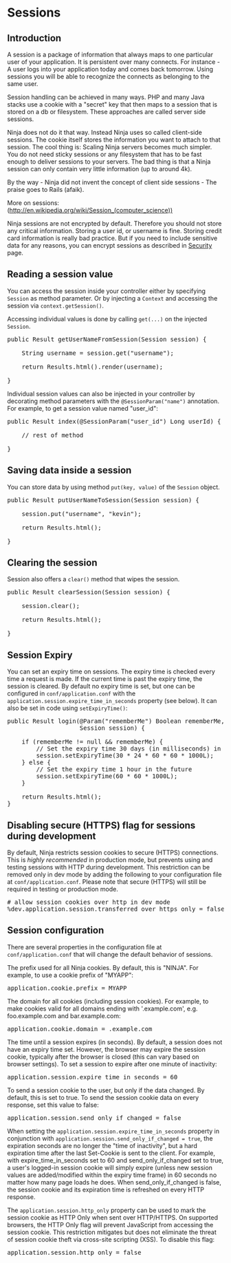Sessions
========

Introduction
------------

A session is a package of information that always maps to one particular user of your application. 
It is persistent over many connects. For instance - A user logs into your application today 
and comes back tomorrow. Using sessions you will be able to recognize the connects as belonging to the
same user.

Session handling can be achieved in many ways. PHP and many Java stacks use a cookie with a "secret" key
that then maps to a session that is stored on a db or filesystem. These approaches are called server side sessions.

Ninja does not do it that way. Instead Ninja uses so called client-side sessions. The cookie itself stores
the information you want to attach to that session. The cool thing is: Scaling Ninja servers becomes
much simpler. You do not need sticky sessions or any filesystem that has to be fast enough to
deliver sessions to your servers. The bad thing is that a Ninja session can only contain very little
information (up to around 4k).

By the way - Ninja did not invent the concept of client side sessions - The praise goes to Rails (afaik). 

More on sessions: (http://en.wikipedia.org/wiki/Session_(computer_science))


<div class="alert alert-info">
Ninja sessions are not encrypted by default. 
Therefore you should not store any 
critical information. Storing a user id, or username is fine. Storing
credit card information is really bad practice. But if you need to include sensitive data for any reasons,
you can encrypt sessions as described in <a href="/documentation/security/getting_started.html">Security</a>
page.
</div>

Reading a session value
-----------------------

You can access the session inside your controller either by specifying
<code>Session</code> as method parameter. Or by injecting a <code>Context</code> and 
accessing the session via <code>context.getSession()</code>.

Accessing individual values is done by calling <code>get(...)</code> on the 
injected <code>Session</code>.

<pre class="prettyprint">
public Result getUserNameFromSession(Session session) {

    String username = session.get("username");

    return Results.html().render(username);

}
</pre>

Individual session values can also be injected in your controller by decorating
method parameters with the <code>@SessionParam("name")</code> annotation.
For example, to get a session value named "user_id":

<pre class="prettyprint">
public Result index(@SessionParam("user_id") Long userId) {

    // rest of method

}
</pre>

Saving data inside a session
----------------------------

You can store data by using method <code>put(key, value)</code> of the 
<code>Session</code> object.

<pre class="prettyprint">
public Result putUserNameToSession(Session session) {

    session.put("username", "kevin");

    return Results.html();

}
</pre>

Clearing the session
--------------------

Session also offers a <code>clear()</code> method that wipes the session.

<pre class="prettyprint">
public Result clearSession(Session session) {

    session.clear();

    return Results.html();

}
</pre>

Session Expiry
--------------

You can set an expiry time on sessions.  The expiry time is checked every time
a request is made.  If the current time is past the expiry time, the session is
cleared.  By default no expiry time is set, but one can be configured in
<code>conf/application.conf</code> with the
<code>application.session.expire_time_in_seconds</code> property (see below).  It can
also be set in code using <code>setExpiryTime()</code>:

<pre class="prettyprint">
public Result login(@Param("rememberMe") Boolean rememberMe,
                    Session session) {

    if (rememberMe != null && rememberMe) {
        // Set the expiry time 30 days (in milliseconds) in the future
        session.setExpiryTime(30 * 24 * 60 * 60 * 1000L);
    } else {
        // Set the expiry time 1 hour in the future
        session.setExpiryTime(60 * 60 * 1000L);
    }

    return Results.html();
}
</pre>


Disabling secure (HTTPS) flag for sessions during development
-------------------------------------------------------------

By default, Ninja restricts session cookies to secure (HTTPS) connections.  This is
*highly recommended* in production mode, but prevents using and testing sessions
with HTTP during development.  This restriction can be removed only in dev mode
by adding the following to your configuration file at <code>conf/application.conf</code>.
Please note that secure (HTTPS) will still be required in testing or production mode.

<pre class="prettyprint">
# allow session cookies over http in dev mode
%dev.application.session.transferred_over_https_only = false
</pre>

Session configuration
---------------------

There are several properties in the configuration file at <code>conf/application.conf</code>
that will change the default behavior of sessions.

The prefix used for all Ninja cookies. By default, this is "NINJA". For example,
to use a cookie prefix of "MYAPP":

<pre class="prettyprint">
application.cookie.prefix = MYAPP
</pre>

The domain for all cookies (including session cookies). For example, to make
cookies valid for all domains ending with '.example.com', e.g. foo.example.com
and bar.example.com:

<pre class="prettyprint">
application.cookie.domain = .example.com
</pre>

The time until a session expires (in seconds).  By default, a session does not
have an expiry time set.  However, the browser may expire the session cookie,
typically after the browser is closed (this can vary based on browser settings).
To set a session to expire after one minute of inactivity:

<pre class="prettyprint">
application.session.expire_time_in_seconds = 60
</pre>

To send a session cookie to the user, but only if the data changed.  By default,
this is set to true.  To send the session cookie data on every response, set
this value to false:

<pre class="prettyprint">
application.session.send_only_if_changed = false
</pre>

<div class="alert alert-info">
When setting the <code>application.session.expire_time_in_seconds</code> property
in conjunction with <code>application.session.send_only_if_changed = true</code>,
the expiration seconds are no longer the "time of inactivity", but a hard
expiration time after the last Set-Cookie is sent to the client. For example,
with expire_time_in_seconds set to 60 and send_only_if_changed set to true, a
user's logged-in session cookie will simply expire (unless new session values are
added/modified within the expiry time frame) in 60 seconds no matter how many page loads
he does. When send_only_if_changed is false, the session cookie and its expiration
time is refreshed on every HTTP response.
</div>

The <code>application.session.http_only</code> property can be used to mark the
session cookie as HTTP Only when sent over HTTP/HTTPS.  On supported browsers, the
HTTP Only flag will prevent JavaScript from accessing the session cookie.  This
restriction mitigates but does not eliminate the threat of session cookie theft
via cross-site scripting (XSS).  To disable this flag:

<pre class="prettyprint">
application.session.http_only = false
</pre>
